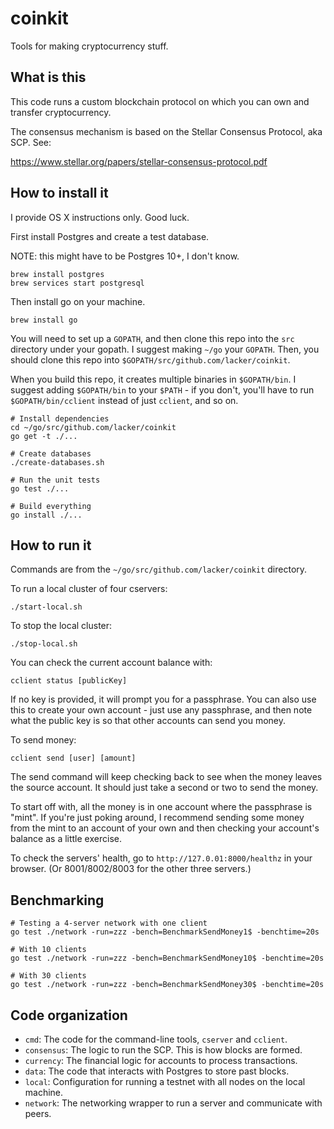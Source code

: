 # coinkit
Tools for making cryptocurrency stuff.

## What is this

This code runs a custom blockchain protocol on which you can own and transfer
cryptocurrency.

The consensus mechanism is based on the Stellar Consensus Protocol,
aka SCP. See:

https://www.stellar.org/papers/stellar-consensus-protocol.pdf 

## How to install it

I provide OS X instructions only. Good luck.

First install Postgres and create a test database.

NOTE: this might have to be Postgres 10+, I don't know.

```
brew install postgres
brew services start postgresql
```

Then install go on your machine.

```
brew install go
```

You will need to set up a `GOPATH`, and then clone this repo into the `src`
directory under your gopath. I suggest making `~/go` your `GOPATH`. Then, you
should clone this repo into `$GOPATH/src/github.com/lacker/coinkit`.

When you build this repo, it creates multiple binaries in `$GOPATH/bin`.
I suggest adding `$GOPATH/bin` to your `$PATH` - if you don't, you'll have to run
`$GOPATH/bin/cclient` instead of just `cclient`, and so on.

```
# Install dependencies
cd ~/go/src/github.com/lacker/coinkit
go get -t ./...

# Create databases
./create-databases.sh

# Run the unit tests
go test ./...

# Build everything
go install ./...
```

## How to run it

Commands are from the `~/go/src/github.com/lacker/coinkit` directory.

To run a local cluster of four cservers:

```
./start-local.sh
```

To stop the local cluster:

```
./stop-local.sh
```

You can check the current account balance with:

```
cclient status [publicKey]
```

If no key is provided, it will prompt you for a passphrase. You can also
use this to create your own account - just use any passphrase, and then
note what the public key is so that other accounts can send you money.

To send money:

```
cclient send [user] [amount]
```

The send command will keep checking back to see when the money leaves the source
account. It should just take a second or two to send the money.

To start off with, all the money is in one account where the passphrase is "mint".
If you're just poking around, I recommend sending some money from the mint
to an account of your own and then checking your account's balance as a little
exercise.

To check the servers' health, go to `http://127.0.01:8000/healthz` in your browser. (Or 8001/8002/8003 for the other three servers.)

## Benchmarking

```
# Testing a 4-server network with one client
go test ./network -run=zzz -bench=BenchmarkSendMoney1$ -benchtime=20s

# With 10 clients
go test ./network -run=zzz -bench=BenchmarkSendMoney10$ -benchtime=20s

# With 30 clients
go test ./network -run=zzz -bench=BenchmarkSendMoney30$ -benchtime=20s
```

## Code organization

* `cmd`: The code for the command-line tools, `cserver` and `cclient`.
* `consensus`: The logic to run the SCP. This is how blocks are formed.
* `currency`: The financial logic for accounts to process transactions.
* `data`: The code that interacts with Postgres to store past blocks.
* `local`: Configuration for running a testnet with all nodes on the local machine.
* `network`: The networking wrapper to run a server and communicate with peers.
